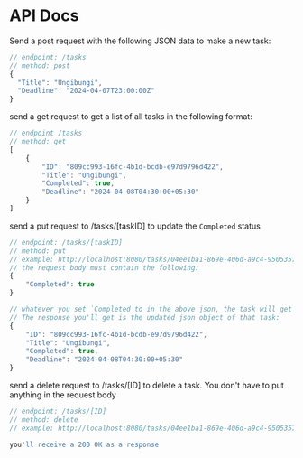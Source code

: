 # API Docs

Send a post request with the following JSON data to make a new task:

```js
// endpoint: /tasks
// method: post
{
  "Title": "Ungibungi",
  "Deadline": "2024-04-07T23:00:00Z"
}
```

send a get request to get a list of all tasks in the following format:

```js
// endpoint /tasks
// method: get
[
    {
        "ID": "809cc993-16fc-4b1d-bcdb-e97d9796d422",
        "Title": "Ungibungi",
        "Completed": true,
        "Deadline": "2024-04-08T04:30:00+05:30"
    }
]
```


send a put request to /tasks/[taskID] to update the `Completed` status

```js
// endpoint: /tasks/[taskID]
// method: put
// example: http://localhost:8080/tasks/04ee1ba1-869e-406d-a9c4-95053572faf5
// the request body must contain the following:
{
    "Completed": true
}

// whatever you set `Completed to in the above json, the task will get updated to that Completed value. This way, you can mark an already completed task uncompleted as well
// The response you'll get is the updated json object of that task:
{
    "ID": "809cc993-16fc-4b1d-bcdb-e97d9796d422",
    "Title": "Ungibungi",
    "Completed": true,
    "Deadline": "2024-04-08T04:30:00+05:30"
}
```

send a delete request to /tasks/[ID] to delete a task. You don't have to put anything in the request body

```js
// endpoint: /tasks/[ID]
// method: delete
// example: http://localhost:8080/tasks/04ee1ba1-869e-406d-a9c4-95053572faf5

you'll receive a 200 OK as a response
```


